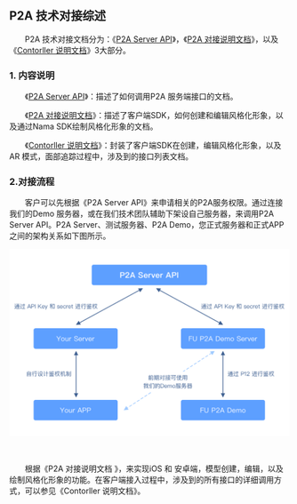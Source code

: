 ## P2A 技术对接综述

&emsp;&emsp;P2A 技术对接文档分为：《[P2A Server API](P2A%20Server%20API.pdf)》，《[P2A 对接说明文档](P2A%20%E5%AF%B9%E6%8E%A5%E8%AF%B4%E6%98%8E%E6%96%87%E6%A1%A3.md)》，以及《[Contorller 说明文档](Contorller%20%E8%AF%B4%E6%98%8E%E6%96%87%E6%A1%A3.md)》3大部分。

### 1. 内容说明

&emsp;&emsp;《[P2A Server API](P2A%20Server%20API.pdf)》：描述了如何调用P2A 服务端接口的文档。

&emsp;&emsp;《[P2A 对接说明文档](P2A%20%E5%AF%B9%E6%8E%A5%E8%AF%B4%E6%98%8E%E6%96%87%E6%A1%A3.md)》：描述了客户端SDK，如何创建和编辑风格化形象，以及通过Nama SDK绘制风格化形象的文档。

&emsp;&emsp;《[Contorller 说明文档](Contorller%20%E8%AF%B4%E6%98%8E%E6%96%87%E6%A1%A3.md)》：封装了客户端SDK在创建，编辑风格化形象，以及AR 模式，面部追踪过程中，涉及到的接口列表文档。	

### 2.对接流程

&emsp;&emsp;客户可以先根据《P2A Server API》来申请相关的P2A服务权限。通过连接我们的Demo 服务器，或在我们技术团队辅助下架设自己服务器，来调用P2A Server API。P2A Server、测试服务器、P2A Demo，您正式服务器和正式APP之间的架构关系如下图所示。

<img src=".\res\p2a_structure.png"  />

​	

&emsp;&emsp;根据《P2A 对接说明文档 》，来实现iOS 和 安卓端，模型创建，编辑，以及绘制风格化形象的功能。在客户端接入过程中，涉及到的所有接口的详细调用方式，可以参见《Contorller 说明文档》。